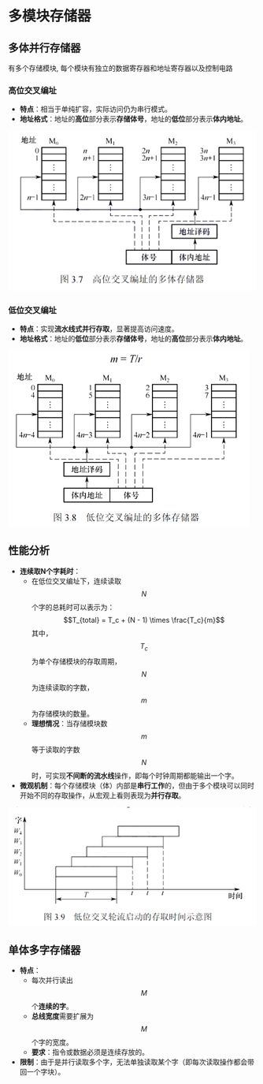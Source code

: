 # 多模块存储器

## 多体并行存储器

有多个存储模块, 每个模块有独立的数据寄存器和地址寄存器以及控制电路

### 高位交叉编址

* **特点**：相当于单纯扩容，实际访问仍为串行模式。
* **地址格式**：地址的**高位**部分表示**存储体号**，地址的**低位**部分表示**体内地址**。

![](./img/Snipaste_2025-06-18_17-14-38.png)

### 低位交叉编址

* **特点**：实现**流水线式并行存取**，显著提高访问速度。
* **地址格式**：地址的**低位**部分表示**存储体号**，地址的**高位**部分表示**体内地址**。

![](./img/Snipaste_2025-06-18_17-14-45.png)

## 性能分析

* **连续取N个字耗时**：
    * 在低位交叉编址下，连续读取 $$N$$ 个字的总耗时可以表示为：$$T_{total} = T_c + (N - 1) \times \frac{T_c}{m}$$
        其中，$$T_c$$ 为单个存储模块的存取周期，$$N$$ 为连续读取的字数，$$m$$ 为存储模块的数量。
    * **理想情况**：当存储模块数 $$m$$ 等于读取的字数 $$N$$ 时，可实现**不间断的流水线**操作，即每个时钟周期都能输出一个字。
* **微观机制**：每个存储模块（体）内部是**串行工作**的，但由于多个模块可以同时开始不同的存取操作，从宏观上看则表现为**并行存取**。

![](./img/Snipaste_2025-06-18_17-14-52.png)

## 单体多字存储器

* **特点**：
    * 每次并行读出 $$M$$ 个**连续的字**。
    * **总线宽度**需要扩展为 $$M$$ 个字的宽度。
    * **要求**：指令或数据必须是连续存放的。
* **限制**：由于是并行读取多个字，无法单独读取某个字（即每次读取操作都会带回一个字块）。